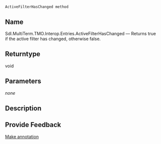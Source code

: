 

# 
    ActiveFilterHasChanged method



## Name

Sdl.MultiTerm.TMO.Interop.Entries.ActiveFilterHasChanged —          Returns true if the active filter has changed, otherwise false.



## Returntype

void



## Parameters
*none*


## Description





## Provide Feedback

[Make annotation](mailto:sdk-feedback@sdl.com&amp;subject=Reference%20for%20Sdl.MultiTerm.TMO.Interop.Entries.ActiveFilterHasChanged)

